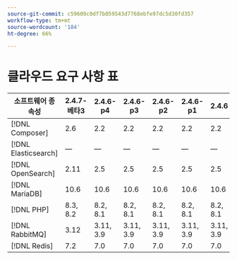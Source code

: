 ```yaml
---
source-git-commit: c59609c0df7b059543d7768ebfe97dc5d30fd357
workflow-type: tm+mt
source-wordcount: '184'
ht-degree: 66%

---
```

# 클라우드 요구 사항 표

<table style="table-layout:auto">
  <thead>
    <tr>
      <th>
        소프트웨어 종속성
      </th>
      <th>2.4.7-베타3</th>
      <th>2.4.6-p4</th>
      <th>2.4.6-p3</th>
      <th>2.4.6-p2</th>
      <th>2.4.6-p1</th>
      <th>2.4.6</th>
      <th>2.4.5-p6</th>
      <th>2.4.5-p5</th>
      <th>2.4.5-p4</th>
      <th>2.4.5-p3</th>
      <th>2.4.5-p2</th>
      <th>2.4.5-p1</th>
      <th>2.4.5</th>
      <th>2.4.4-p7</th>
      <th>2.4.4-p6</th>
      <th>2.4.4-p5</th>
      <th>2.4.4-p4</th>
      <th>2.4.4-p3</th>
      <th>2.4.4-p2</th>
      <th>2.4.4-p1</th>
      <th>2.4.4</th>
      <th>2.4.3-p3</th>
      <th>2.4.2-p2</th>
    </tr>
  </thead>
  <tbody>
    <tr>
      <td><span class="uicontrol">[!DNL Composer]</span></td>
      <td>
            2.6
      </td>
      <td>
            2.2
      </td>
      <td>
            2.2
      </td>
      <td>
            2.2
      </td>
      <td>
            2.2
      </td>
      <td>
            2.2
      </td>
      <td>
            2.2
      </td>
      <td>
            2.2
      </td>
      <td>
            2.2
      </td>
      <td>
            2.2
      </td>
      <td>
            2.2
      </td>
      <td>
            2.2
      </td>
      <td>
            2.2
      </td>
      <td>
            2.2
      </td>
      <td>
            2.2
      </td>
      <td>
            2.2
      </td>
      <td>
            2.2
      </td>
      <td>
            2.2
      </td>
      <td>
            2.1
      </td>
      <td>
            2.1
      </td>
      <td>
            2.1
      </td>
      <td>
            1
      </td>
      <td>
            1
      </td>
    </tr>
    <tr>
      <td><span class="uicontrol">[!DNL Elasticsearch]</span></td>
      <td>
          —
      </td>
      <td>
          —
      </td>
      <td>
          —
      </td>
      <td>
          —
      </td>
      <td>
          —
      </td>
      <td>
          —
      </td>
      <td>
          —
      </td>
      <td>
          —
      </td>
      <td>
          —
      </td>
      <td>
          —
      </td>
      <td>
          —
      </td>
      <td>
          —
      </td>
      <td>
          —
      </td>
      <td>
          —
      </td>
      <td>
          —
      </td>
      <td>
          —
      </td>
      <td>
          —
      </td>
      <td>
          —
      </td>
      <td>
          —
      </td>
      <td>
          —
      </td>
      <td>
          —
      </td>
      <td>
          —
      </td>
      <td>
            7.9
      </td>
    </tr>
    <tr>
      <td><span class="uicontrol">[!DNL OpenSearch]</span></td>
      <td>
            2.11
      </td>
      <td>
            2.5
      </td>
      <td>
            2.5
      </td>
      <td>
            2.5
      </td>
      <td>
            2.5
      </td>
      <td>
            2.5
      </td>
      <td>
            1.2
      </td>
      <td>
            1.2
      </td>
      <td>
            1.2
      </td>
      <td>
            1.2
      </td>
      <td>
            1.2
      </td>
      <td>
            1.2
      </td>
      <td>
            1.2
      </td>
      <td>
            1.2
      </td>
      <td>
            1.2
      </td>
      <td>
            1.2
      </td>
      <td>
            1.2
      </td>
      <td>
            1.2
      </td>
      <td>
            1.2
      </td>
      <td>
            1.2
      </td>
      <td>
            1.2
      </td>
      <td>
            1.2
      </td>
      <td>
          —
      </td>
    </tr>
    <tr>
      <td><span class="uicontrol">[!DNL MariaDB]</span></td>
      <td>
            10.6
      </td>
      <td>
            10.6
      </td>
      <td>
            10.6
      </td>
      <td>
            10.6
      </td>
      <td>
            10.6
      </td>
      <td>
            10.6
      </td>
      <td>
            10.4
      </td>
      <td>
            10.4
      </td>
      <td>
            10.4
      </td>
      <td>
            10.4
      </td>
      <td>
            10.4
      </td>
      <td>
            10.4
      </td>
      <td>
            10.4
      </td>
      <td>
            10.4
      </td>
      <td>
            10.4
      </td>
      <td>
            10.4
      </td>
      <td>
            10.4
      </td>
      <td>
            10.4
      </td>
      <td>
            10.4
      </td>
      <td>
            10.4
      </td>
      <td>
            10.4
      </td>
      <td>
            10.4
      </td>
      <td>
            10.4
      </td>
    </tr>
    <tr>
      <td><span class="uicontrol">[!DNL PHP]</span></td>
      <td>
            8.3, 8.2
      </td>
      <td>
            8.2, 8.1
      </td>
      <td>
            8.2, 8.1
      </td>
      <td>
            8.2, 8.1
      </td>
      <td>
            8.2, 8.1
      </td>
      <td>
            8.2, 8.1
      </td>
      <td>
            8.1
      </td>
      <td>
            8.1
      </td>
      <td>
            8.1
      </td>
      <td>
            8.1
      </td>
      <td>
            8.1
      </td>
      <td>
            8.1
      </td>
      <td>
            8.1
      </td>
      <td>
            8.1
      </td>
      <td>
            8.1
      </td>
      <td>
            8.1
      </td>
      <td>
            8.1
      </td>
      <td>
            8.1
      </td>
      <td>
            8.1
      </td>
      <td>
            8.1
      </td>
      <td>
            8.1
      </td>
      <td>
            7.4
      </td>
      <td>
            7.4
      </td>
    </tr>
    <tr>
      <td><span class="uicontrol">[!DNL RabbitMQ]</span></td>
      <td>
            3.12
      </td>
      <td>
            3.11, 3.9
      </td>
      <td>
            3.11, 3.9
      </td>
      <td>
            3.11, 3.9
      </td>
      <td>
            3.11, 3.9
      </td>
      <td>
            3.11, 3.9
      </td>
      <td>
            3.11, 3.9
      </td>
      <td>
            3.11, 3.9
      </td>
      <td>
            3.11, 3.9
      </td>
      <td>
            3.11, 3.9
      </td>
      <td>
            3.9
      </td>
      <td>
            3.9
      </td>
      <td>
            3.9
      </td>
      <td>
            3.9
      </td>
      <td>
            3.9
      </td>
      <td>
            3.9
      </td>
      <td>
            3.9
      </td>
      <td>
            3.9
      </td>
      <td>
            3.9
      </td>
      <td>
            3.9
      </td>
      <td>
            3.9
      </td>
      <td>
            3.8
      </td>
      <td>
            3.8
      </td>
    </tr>
    <tr>
      <td><span class="uicontrol">[!DNL Redis]</span></td>
      <td>
            7.2
      </td>
      <td>
            7.0
      </td>
      <td>
            7.0
      </td>
      <td>
            7.0
      </td>
      <td>
            7.0
      </td>
      <td>
            7.0
      </td>
      <td>
            6.2
      </td>
      <td>
            6.2
      </td>
      <td>
            6.2
      </td>
      <td>
            6.2
      </td>
      <td>
            6.2
      </td>
      <td>
            6.2
      </td>
      <td>
            6.2
      </td>
      <td>
            6.2
      </td>
      <td>
            6.2
      </td>
      <td>
            6.2
      </td>
      <td>
            6.2
      </td>
      <td>
            6.2
      </td>
      <td>
            6.2
      </td>
      <td>
            6.2
      </td>
      <td>
            6.2
      </td>
      <td>
            6.0
      </td>
      <td>
            6.0
      </td>
    </tr>
  </tbody>
</table>
